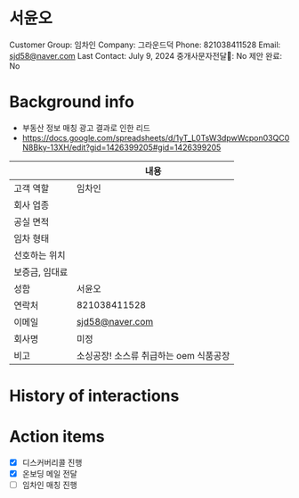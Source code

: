 # 서윤오

Customer Group: 임차인
Company: 그라운드덕
Phone: 821038411528
Email: sjd58@naver.com
Last Contact: July 9, 2024
중개사문자전달📩: No
제안 완료: No

# Background info

- 부동산 정보 매칭 광고 결과로 인한 리드
- https://docs.google.com/spreadsheets/d/1yT_L0TsW3dpwWcpon03QC0N8Bky-13XH/edit?gid=1426399205#gid=1426399205

|  | 내용 |
| --- | --- |
| 고객 역할 | 임차인 |
| 회사 업종 |  |
| 공실 면적 |  |
| 임차 형태 |  |
| 선호하는 위치 |  |
| 보증금, 임대료 |  |
| 성함 | 서윤오 |
| 연락처 | 821038411528 |
| 이메일 | [sjd58@naver.com](mailto:sjd58@naver.com) |
| 회사명 | 미정 |
| 비고 | 소싱공장! 소스류 취급하는 oem 식품공장 |

# History of interactions

# Action items

- [x]  디스커버리콜 진행
- [x]  온보딩 메일 전달
- [ ]  임차인 매칭 진행